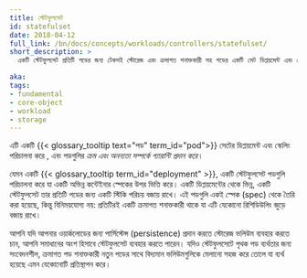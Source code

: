 ```yaml
---
title: স্টেটফুলসেট
id: statefulset
date: 2018-04-12
full_link: /bn/docs/concepts/workloads/controllers/statefulset/
short_description: >
  একটি স্টেটফুলসেট প্রতিটি পডের জন্য টেকসই স্টোরেজ এবং ক্রমাগত শনাক্তকারী সহ পডের একটি সেট ডিপ্লয়মেন্ট এবং স্কেলিং পরিচালনা করে।

aka: 
tags:
- fundamental
- core-object
- workload
- storage
---
```

 এটি একটি {{< glossary_tooltip text="পড" term_id="pod">}} সেটের ডিপ্লয়মেন্ট এবং স্কেলিং পরিচালনা করে , এবং পডগুলির *ক্রম এবং অনন্যতা সম্পর্কে গ্যারান্টি প্রদান করে* ৷  

<!--more--> 

যেমন একটি {{< glossary_tooltip term_id="deployment" >}}, একটি স্টেটফুলসেট পডগুলি পরিচালনা করে যা একটি অভিন্ন কন্টেইনার স্পেকের উপর ভিত্তি করে। একটি ডিপ্লয়মেন্টের থেকে ভিন্ন, একটি স্টেটফুলসেট তার প্রতিটি পডের জন্য একটি স্টিকি পরিচয় বজায় রাখে। এই পডগুলি একই স্পেক (spec) থেকে তৈরি করা হয়েছে, কিন্তু বিনিময়যোগ্য নয়: প্রতিটিরই একটি ক্রমাগত শনাক্তকারী থাকে যা এটি যেকোনো রিশিডিউলিং জুড়ে বজায় রাখে।

আপনি যদি আপনার ওয়ার্কলোডের জন্য পার্সিস্টেন্স (persistence) প্রদান করতে স্টোরেজ ভলিউম ব্যবহার করতে চান, আপনি সমাধানের অংশ হিসাবে স্টেটফুলসেট ব্যবহার করতে পারেন। যদিও স্টেটফুলসেটে পৃথক পড ব্যর্থতার জন্য সংবেদনশীল, ক্রমাগত পড শনাক্তকারী নতুন পডের সাথে বিদ্যমান ভলিউমগুলিকে মেলানো সহজ করে তোলে যা ব্যর্থ হয়েছে এমন যেকোনোটি প্রতিস্থাপন করে।
